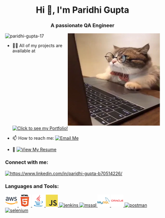 <h1 align="center">Hi 👋, I'm Paridhi Gupta</h1>
<h3 align="center">A passionate QA Engineer</h3>

<img align="right" alt="Coding" height="300" width="300" src="giphy.webp" />

<p align="left"> <img src="https://komarev.com/ghpvc/?username=paridhi-gupta-17&label=Profile%20views&color=0e75b6&style=flat" alt="paridhi-gupta-17" /> </p>


 - 👨‍💻 All of my projects are available at [![Click to see my Portfolio!](https://img.shields.io/badge/Click%20me%20to%20see%20my%20Portfolio-blue?style=for-the-badge&logo=github&logoColor=white)](https://paridhi-gupta-17.github.io/paridhi.io/)

- 📫 How to reach me: [![Email Me](https://img.shields.io/badge/Email%20Me-D14836?style=for-the-badge&logo=gmail&logoColor=white)](mailto:paridhigupta4445@gmail.com)


- 📄 [![View My Resume](https://img.shields.io/badge/View%20My%20CV-Google%20Drive-blue?style=for-the-badge&logo=google-drive&logoColor=white)](https://drive.google.com/file/d/1pDTC019Cn2IDlrC4XNfnomksqMjYUgPs/view?usp=sharing)


<h3 align="left">Connect with me:</h3>
<p align="left">
<a href="https://www.linkedin.com/in/paridhi-gupta-b70514226/" target="blank"><img align="center" src="https://raw.githubusercontent.com/rahuldkjain/github-profile-readme-generator/master/src/images/icons/Social/linked-in-alt.svg" alt="https://www.linkedin.com/in/paridhi-gupta-b70514226/" height="30" width="40" /></a>
</p>

<h3 align="left">Languages and Tools:</h3>
<p align="left"> <a href="https://aws.amazon.com" target="_blank" rel="noreferrer"> <img src="https://raw.githubusercontent.com/devicons/devicon/master/icons/amazonwebservices/amazonwebservices-original-wordmark.svg" alt="aws" width="40" height="40"/> </a> <a href="https://www.w3.org/html/" target="_blank" rel="noreferrer"> <img src="https://raw.githubusercontent.com/devicons/devicon/master/icons/html5/html5-original-wordmark.svg" alt="html5" width="40" height="40"/> </a> <a href="https://www.java.com" target="_blank" rel="noreferrer"> <img src="https://raw.githubusercontent.com/devicons/devicon/master/icons/java/java-original.svg" alt="java" width="40" height="40"/> </a> <a href="https://developer.mozilla.org/en-US/docs/Web/JavaScript" target="_blank" rel="noreferrer"> <img src="https://raw.githubusercontent.com/devicons/devicon/master/icons/javascript/javascript-original.svg" alt="javascript" width="40" height="40"/> </a> <a href="https://www.jenkins.io" target="_blank" rel="noreferrer"> <img src="https://www.vectorlogo.zone/logos/jenkins/jenkins-icon.svg" alt="jenkins" width="40" height="40"/> </a> <a href="https://www.microsoft.com/en-us/sql-server" target="_blank" rel="noreferrer"> <img src="https://www.svgrepo.com/show/303229/microsoft-sql-server-logo.svg" alt="mssql" width="40" height="40"/> </a> <a href="https://www.mysql.com/" target="_blank" rel="noreferrer"> <img src="https://raw.githubusercontent.com/devicons/devicon/master/icons/mysql/mysql-original-wordmark.svg" alt="mysql" width="40" height="40"/> </a> <a href="https://www.oracle.com/" target="_blank" rel="noreferrer"> <img src="https://raw.githubusercontent.com/devicons/devicon/master/icons/oracle/oracle-original.svg" alt="oracle" width="40" height="40"/> </a> <a href="https://postman.com" target="_blank" rel="noreferrer"> <img src="https://www.vectorlogo.zone/logos/getpostman/getpostman-icon.svg" alt="postman" width="40" height="40"/> </a> <a href="https://www.selenium.dev" target="_blank" rel="noreferrer"> <img src="https://raw.githubusercontent.com/detain/svg-logos/780f25886640cef088af994181646db2f6b1a3f8/svg/selenium-logo.svg" alt="selenium" width="40" height="40"/> </a> </p>


